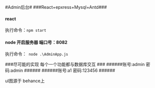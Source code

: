 
#Admin后台#
###React+epxress+Mysql+Antd###



#### react
执行命令：`npm start`

#### node 开启服务器 端口号：8082
执行命令：` node .\AdminApp.js`


###尽可能的实现 每个一个功能都与数据库交互 ###
######账号:admin 密码:admin ######
######账号:a1 密码:123456 ######
<p>
uI图源于 behance上
</p>


